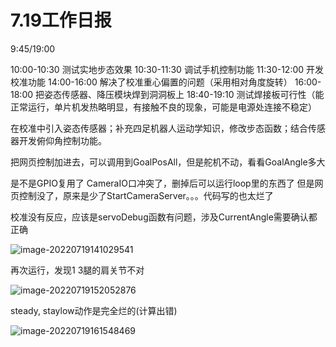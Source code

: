 # 7.19工作日报

9:45/19:00

10:00-10:30	测试实地步态效果
10:30-11:30	调试手机控制功能
11:30-12:00	开发校准功能
14:00-16:00	解决了校准重心偏置的问题（采用相对角度旋转）
16:00-18:00	把姿态传感器、降压模块焊到洞洞板上
18:40-19:10	测试焊接板可行性（能正常运行，单片机发热略明显，有接触不良的现象，可能是电源处连接不稳定）

在校准中引入姿态传感器；补充四足机器人运动学知识，修改步态函数；结合传感器开发俯仰角控制功能。



把网页控制加进去，可以调用到GoalPosAll，但是舵机不动，看看GoalAngle多大

是不是GPIO复用了
CameraIO口冲突了，删掉后可以运行loop里的东西了
但是网页控制没了，原来是少了StartCameraServer。。。代码写的也太烂了

校准没有反应，应该是servoDebug函数有问题，涉及CurrentAngle需要确认都正确

![image-20220719141029541](/home/maoyuxuan/.config/Typora/typora-user-images/image-20220719141029541.png)

再次运行，发现1 3腿的肩关节不对

![image-20220719152052876](/home/maoyuxuan/.config/Typora/typora-user-images/image-20220719152052876.png)

steady, staylow动作是完全烂的(计算出错)

![image-20220719161548469](/home/maoyuxuan/.config/Typora/typora-user-images/image-20220719161548469.png)
